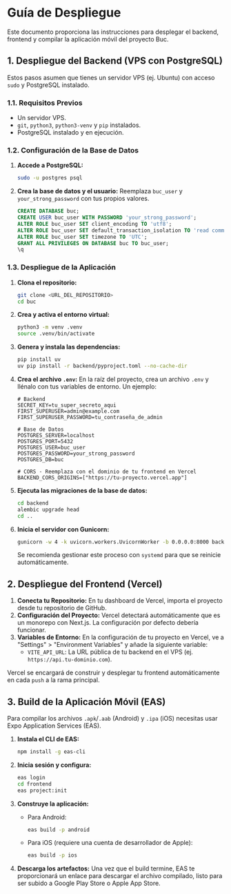 # Guía de Despliegue

Este documento proporciona las instrucciones para desplegar el backend, frontend y compilar la aplicación móvil del proyecto Buc.

## 1. Despliegue del Backend (VPS con PostgreSQL)

Estos pasos asumen que tienes un servidor VPS (ej. Ubuntu) con acceso `sudo` y PostgreSQL instalado.

### 1.1. Requisitos Previos

-   Un servidor VPS.
-   `git`, `python3`, `python3-venv` y `pip` instalados.
-   PostgreSQL instalado y en ejecución.

### 1.2. Configuración de la Base de Datos

1.  **Accede a PostgreSQL:**
    ```bash
    sudo -u postgres psql
    ```

2.  **Crea la base de datos y el usuario:** Reemplaza `buc_user` y `your_strong_password` con tus propios valores.
    ```sql
    CREATE DATABASE buc;
    CREATE USER buc_user WITH PASSWORD 'your_strong_password';
    ALTER ROLE buc_user SET client_encoding TO 'utf8';
    ALTER ROLE buc_user SET default_transaction_isolation TO 'read committed';
    ALTER ROLE buc_user SET timezone TO 'UTC';
    GRANT ALL PRIVILEGES ON DATABASE buc TO buc_user;
    \q
    ```

### 1.3. Despliegue de la Aplicación

1.  **Clona el repositorio:**
    ```bash
    git clone <URL_DEL_REPOSITORIO>
    cd buc
    ```

2.  **Crea y activa el entorno virtual:**
    ```bash
    python3 -m venv .venv
    source .venv/bin/activate
    ```

3.  **Genera y instala las dependencias:**
    ```bash
    pip install uv
    uv pip install -r backend/pyproject.toml --no-cache-dir
    ```

4.  **Crea el archivo `.env`:** En la raíz del proyecto, crea un archivo `.env` y llénalo con tus variables de entorno. Un ejemplo:
    ```env
    # Backend
    SECRET_KEY=tu_super_secreto_aqui
    FIRST_SUPERUSER=admin@example.com
    FIRST_SUPERUSER_PASSWORD=tu_contraseña_de_admin
    
    # Base de Datos
    POSTGRES_SERVER=localhost
    POSTGRES_PORT=5432
    POSTGRES_USER=buc_user
    POSTGRES_PASSWORD=your_strong_password
    POSTGRES_DB=buc
    
    # CORS - Reemplaza con el dominio de tu frontend en Vercel
    BACKEND_CORS_ORIGINS=["https://tu-proyecto.vercel.app"] 
    ```

5.  **Ejecuta las migraciones de la base de datos:**
    ```bash
    cd backend
    alembic upgrade head
    cd ..
    ```

6.  **Inicia el servidor con Gunicorn:**
    ```bash
    gunicorn -w 4 -k uvicorn.workers.UvicornWorker -b 0.0.0.0:8000 backend.app.main:app
    ```
    Se recomienda gestionar este proceso con `systemd` para que se reinicie automáticamente.

## 2. Despliegue del Frontend (Vercel)

1.  **Conecta tu Repositorio:** En tu dashboard de Vercel, importa el proyecto desde tu repositorio de GitHub.
2.  **Configuración del Proyecto:** Vercel detectará automáticamente que es un monorepo con Next.js. La configuración por defecto debería funcionar.
3.  **Variables de Entorno:** En la configuración de tu proyecto en Vercel, ve a "Settings" > "Environment Variables" y añade la siguiente variable:
    -   `VITE_API_URL`: La URL pública de tu backend en el VPS (ej. `https://api.tu-dominio.com`).

Vercel se encargará de construir y desplegar tu frontend automáticamente en cada `push` a la rama principal.

## 3. Build de la Aplicación Móvil (EAS)

Para compilar los archivos `.apk`/`.aab` (Android) y `.ipa` (iOS) necesitas usar Expo Application Services (EAS).

1.  **Instala el CLI de EAS:**
    ```bash
    npm install -g eas-cli
    ```

2.  **Inicia sesión y configura:**
    ```bash
    eas login
    cd frontend
    eas project:init
    ```

3.  **Construye la aplicación:**
    -   Para Android:
        ```bash
        eas build -p android
        ```
    -   Para iOS (requiere una cuenta de desarrollador de Apple):
        ```bash
        eas build -p ios
        ```

4.  **Descarga los artefactos:** Una vez que el build termine, EAS te proporcionará un enlace para descargar el archivo compilado, listo para ser subido a Google Play Store o Apple App Store.
